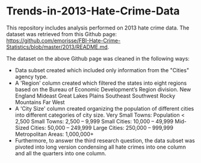 # Trends-in-2013-Hate-Crime-Data
This repository includes analysis performed on 2013 hate crime data. The dataset was retrieved from this Github page: https://github.com/emorisse/FBI-Hate-Crime-Statistics/blob/master/2013/README.md. 

The dataset on the above Github page was cleaned in the following ways: 
- Data subset created which included only information from the "Cities" agency type.
- A 'Region' column created which filtered the states into eight regions based on the Bureau of Economic Development’s Region division. 
New England
Mideast
Great Lakes
Plains 
Southeast
Southwest 
Rocky Mountains 
Far West
- A 'City Size' column created organizing the population of different cities into different categories of city size. 
Very Small Towns: Population < 2,500
Small Towns: 2,500 – 9,999
Small Cities: 10,000 – 49,999
Mid-Sized Cities: 50,000 – 249,999
Large Cities: 250,000 – 999,999
Metropolitan Areas: 1,000,000+
- Furthermore, to answer the third research question, the data subset was pivoted into long version condensing all hate crimes into one column and all the quarters into one column.  

